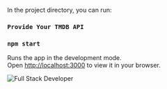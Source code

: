In the project directory, you can run:
### `Provide Your TMDB API`
### `npm start`

Runs the app in the development mode.\
Open [http://localhost:3000](http://localhost:3000) to view it in your browser.

![Full Stack Developer](https://i.pinimg.com/originals/b2/dc/ef/b2dcefa4e7f2e62c13a4d3bbc31cebc4.png)
